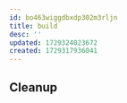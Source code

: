 ```yaml
---
id: bo463wiggdbxdp302m3rljn
title: build
desc: ''
updated: 1729324023672
created: 1729317936041
---
```


## Cleanup
<!-- How to clean the project -->